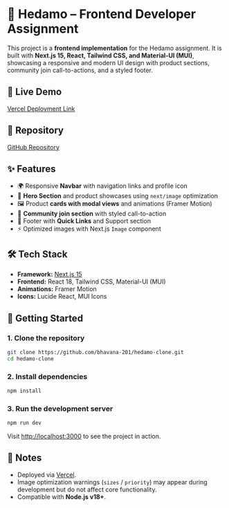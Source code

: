 # 🌱 Hedamo – Frontend Developer Assignment

This project is a **frontend implementation** for the Hedamo assignment. It is built with **Next.js 15, React, Tailwind CSS, and Material-UI (MUI)**, showcasing a responsive and modern UI design with product sections, community join call-to-actions, and a styled footer.

## 🔗 Live Demo

[Vercel Deployment Link](https://hedamo-clone.vercel.app/)

## 📂 Repository

[GitHub Repository](https://github.com/bhavana-201/hedamo-clone)

## ✨ Features

* 🌍 Responsive **Navbar** with navigation links and profile icon
* 🎯 **Hero Section** and product showcases using `next/image` optimization
* 🖼️ Product **cards with modal views** and animations (Framer Motion)
* 📩 **Community join section** with styled call-to-action
* 📑 Footer with **Quick Links** and Support section
* ⚡ Optimized images with Next.js `Image` component

## 🛠️ Tech Stack

* **Framework:** [Next.js 15](https://nextjs.org/)
* **Frontend:** React 18, Tailwind CSS, Material-UI (MUI)
* **Animations:** Framer Motion
* **Icons:** Lucide React, MUI Icons

## 🚀 Getting Started

### 1. Clone the repository

```bash
git clone https://github.com/bhavana-201/hedamo-clone.git
cd hedamo-clone
```

### 2. Install dependencies

```bash
npm install
```

### 3. Run the development server

```bash
npm run dev
```

Visit [http://localhost:3000](http://localhost:3000) to see the project in action.

## 📌 Notes

* Deployed via [Vercel](https://vercel.com/).
* Image optimization warnings (`sizes` / `priority`) may appear during development but do not affect core functionality.
* Compatible with **Node.js v18+**.

